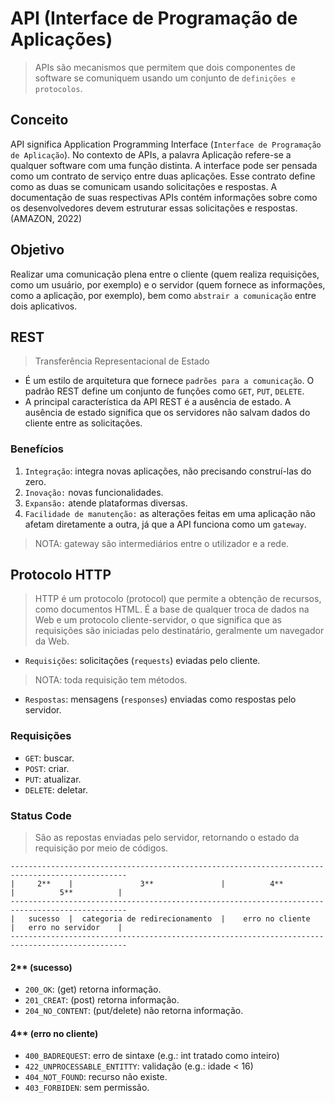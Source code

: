 # API (Interface de Programação de Aplicações)

> APIs são mecanismos que permitem que dois componentes de software se comuniquem usando um conjunto de ```definições e protocolos```.

## Conceito
API significa Application Programming Interface (```Interface de Programação de Aplicação```). No contexto de APIs, a palavra Aplicação refere-se a qualquer software 
com uma função distinta. A interface pode ser pensada como um contrato de serviço entre duas aplicações. Esse contrato define como as duas se comunicam usando 
solicitações e respostas. A documentação de suas respectivas APIs contém informações sobre como os desenvolvedores devem estruturar essas solicitações e respostas.
(AMAZON, 2022)

## Objetivo
Realizar uma comunicação plena entre o cliente (quem realiza requisições, como um usuário, por exemplo) e o servidor (quem fornece as informações, como a aplicação, 
por exemplo), bem como ```abstrair a comunicação``` entre dois aplicativos. 

## REST
> Transferência Representacional de Estado
* É um estilo de arquitetura que fornece ```padrões para a comunicação```. O padrão REST define um conjunto de funções como ```GET```, ```PUT```, ```DELETE```.
* A principal característica da API REST é a ausência de estado. A ausência de estado significa que os servidores não salvam dados do cliente entre as solicitações.

### Benefícios
1. ```Integração```: integra novas aplicações, não precisando construí-las do zero.
2. ```Inovação:``` novas funcionalidades.
3. ```Expansão:``` atende plataformas diversas.
4. ```Facilidade de manutenção:``` as alterações feitas em uma aplicação não afetam diretamente a outra, já que a API funciona como um ```gateway```.
> NOTA: gateway são  intermediários entre o utilizador e a rede.  

## Protocolo HTTP
> HTTP é um protocolo (protocol) que permite a obtenção de recursos, como documentos HTML. É a base de qualquer troca de dados na Web e um protocolo cliente-servidor, 
o que significa que as requisições são iniciadas pelo destinatário, geralmente um navegador da Web.
* ```Requisições```: solicitações (```requests```) eviadas pelo cliente.
> NOTA: toda requisição tem métodos. 
* ```Respostas```: mensagens (```responses```) enviadas como respostas pelo servidor.

### Requisições
* ```GET```: buscar.
* ```POST```: criar.
* ```PUT```: atualizar.
* ```DELETE```: deletar. 

### Status Code
> São as repostas enviadas pelo servidor, retornando o estado da requisição por meio de códigos.

```
------------------------------------------------------------------------------------------------
|     2**    |               3**               |          4**          |          5**          |
------------------------------------------------------------------------------------------------
|   sucesso  |  categoria de redirecionamento  |    erro no cliente    |   erro no servidor    |
------------------------------------------------------------------------------------------------
```

#### 2** (sucesso)
* ```200_OK```: (get) retorna informação.
* ```201_CREAT```: (post) retorna informação.
* ```204_NO_CONTENT```: (put/delete) não retorna informação.

#### 4** (erro no cliente)
* ```400_BADREQUEST```: erro de sintaxe (e.g.: int tratado como inteiro)
* ```422_UNPROCESSABLE_ENTITTY```: validação (e.g.: idade < 16)
* ```404_NOT_FOUND```: recurso não existe.
* ```403_FORBIDEN```: sem permissão.

